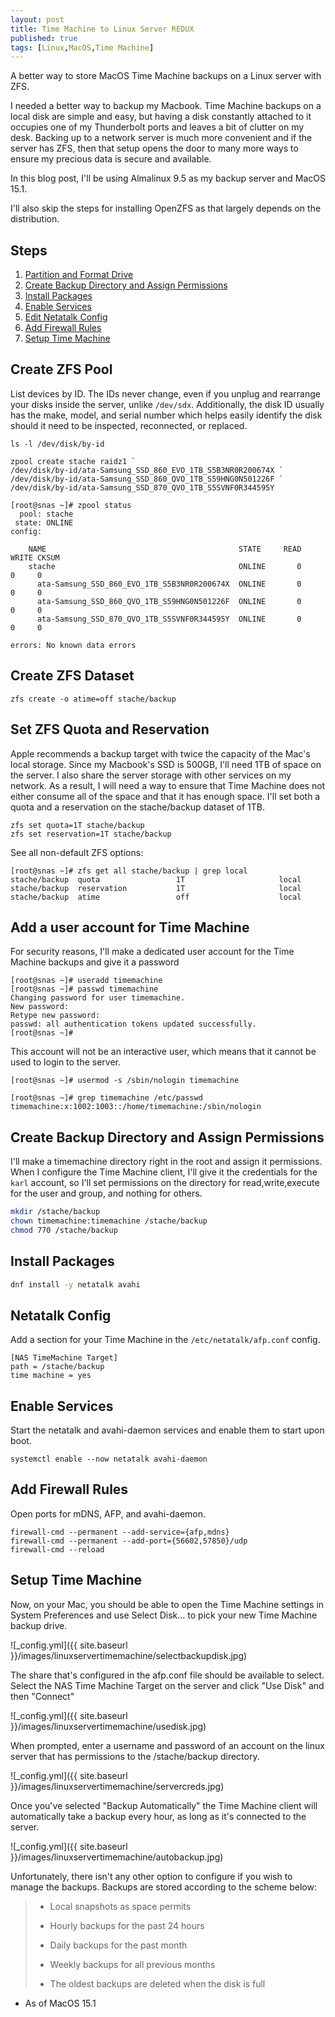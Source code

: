 ```yaml
---
layout: post
title: Time Machine to Linux Server REDUX
published: true
tags: [Linux,MacOS,Time Machine]
---
```

A better way to store MacOS Time Machine backups on a Linux server with ZFS.

I needed a better way to backup my Macbook. Time Machine backups on a local disk are simple and easy, but having a disk constantly attached to it occupies one of my Thunderbolt ports and leaves a bit of clutter on my desk.
Backing up to a network server is much more convenient and if the server has ZFS, then that setup opens the door to many more ways to ensure my precious data is secure and available.

In this blog post, I'll be using Almalinux 9.5 as my backup server and MacOS 15.1.

I'll also skip the steps for installing OpenZFS as that largely depends on the distribution.

## Steps

1. [Partition and Format Drive](#partition-and-format-drive)
2. [Create Backup Directory and Assign Permissions](#create-backup-directory-and-assign-permissions)
3. [Install Packages](#install-packages)
4. [Enable Services](#enable-services)
5. [Edit Netatalk Config](#edit-netatalk-config)
6. [Add Firewall Rules](#add-firewall-rules)
7. [Setup Time Machine](#setup-time-machine)


## Create ZFS Pool

List devices by ID. The IDs never change, even if you unplug and rearrange your disks inside the server, unlike `/dev/sdx`.
Additionally, the disk ID usually has the make, model, and serial number which helps easily identify the disk should it need to be inspected, reconnected, or replaced.

```
ls -l /dev/disk/by-id
```

```
zpool create stache raidz1 `
/dev/disk/by-id/ata-Samsung_SSD_860_EVO_1TB_S5B3NR0R200674X `
/dev/disk/by-id/ata-Samsung_SSD_860_QVO_1TB_S59HNG0N501226F `
/dev/disk/by-id/ata-Samsung_SSD_870_QVO_1TB_S5SVNF0R344595Y
```

```console
[root@snas ~]# zpool status
  pool: stache
 state: ONLINE
config:

	NAME                                           STATE     READ WRITE CKSUM
	stache                                         ONLINE       0     0     0
	  ata-Samsung_SSD_860_EVO_1TB_S5B3NR0R200674X  ONLINE       0     0     0
	  ata-Samsung_SSD_860_QVO_1TB_S59HNG0N501226F  ONLINE       0     0     0
	  ata-Samsung_SSD_870_QVO_1TB_S5SVNF0R344595Y  ONLINE       0     0     0

errors: No known data errors
```

## Create ZFS Dataset
```shell
zfs create -o atime=off stache/backup
```

## Set ZFS Quota and Reservation

Apple recommends a backup target with twice the capacity of the Mac's local storage.
Since my Macbook's SSD is 500GB, I'll need 1TB of space on the server.
I also share the server storage with other services on my network.
As a result, I will need a way to ensure that Time Machine does not either consume all of the space and that it has enough space.
I'll set both a quota and a reservation on the stache/backup dataset of 1TB.

```shell
zfs set quota=1T stache/backup
zfs set reservation=1T stache/backup
```

See all non-default ZFS options:
```console
[root@snas ~]# zfs get all stache/backup | grep local
stache/backup  quota                 1T                     local
stache/backup  reservation           1T                     local
stache/backup  atime                 off                    local
```

## Add a user account for Time Machine
For security reasons, I'll make a dedicated user account for the Time Machine backups and give it a password
```console
[root@snas ~]# useradd timemachine
[root@snas ~]# passwd timemachine
Changing password for user timemachine.
New password:
Retype new password:
passwd: all authentication tokens updated successfully.
[root@snas ~]#
```

This account will not be an interactive user, which means that it cannot be used to login to the server.
```console
[root@snas ~]# usermod -s /sbin/nologin timemachine

[root@snas ~]# grep timemachine /etc/passwd
timemachine:x:1002:1003::/home/timemachine:/sbin/nologin
```


## Create Backup Directory and Assign Permissions

I'll make a timemachine directory right in the root and assign it permissions. When I configure the Time Machine client, I'll give it the credentials for the `karl` account, so I'll set permissions on the directory for read,write,execute for the user and group, and nothing for others.

````bash
mkdir /stache/backup
chown timemachine:timemachine /stache/backup
chmod 770 /stache/backup
````



## Install Packages

````bash
dnf install -y netatalk avahi
````

## Netatalk Config
Add a section for your Time Machine in the `/etc/netatalk/afp.conf` config.

```console
[NAS TimeMachine Target]
path = /stache/backup
time machine = yes
```

## Enable Services
Start the netatalk and avahi-daemon services and enable them to start upon boot.

```shell
systemctl enable --now netatalk avahi-daemon
```

## Add Firewall Rules

Open ports for mDNS, AFP, and avahi-daemon.

```shell
firewall-cmd --permanent --add-service={afp,mdns}
firewall-cmd --permanent --add-port={56602,57850}/udp
firewall-cmd --reload
```

## Setup Time Machine

Now, on your Mac, you should be able to open the Time Machine settings in System Preferences and use Select Disk… to pick your new Time Machine backup drive.

![_config.yml]({{ site.baseurl }}/images/linuxservertimemachine/selectbackupdisk.jpg)

The share that's configured in the afp.conf file should be available to select. Select the NAS Time Machine Target on the server and click "Use Disk" and then "Connect"

![_config.yml]({{ site.baseurl }}/images/linuxservertimemachine/usedisk.jpg)

When prompted, enter a username and password of an account on the linux server that has permissions to the /stache/backup directory.

![_config.yml]({{ site.baseurl }}/images/linuxservertimemachine/servercreds.jpg)

Once you've selected "Backup Automatically" the Time Machine client will automatically take a backup every hour, as long as it's connected to the server.

![_config.yml]({{ site.baseurl }}/images/linuxservertimemachine/autobackup.jpg)

Unfortunately, there isn't any other option to configure if you wish to manage the backups. Backups are stored according to the scheme below:

>
>* Local snapshots as space permits
>
>* Hourly backups for the past 24 hours
>
>* Daily backups for the past month
>
>* Weekly backups for all previous months
>
>* The oldest backups are deleted when the disk is full
>

* As of MacOS 15.1
